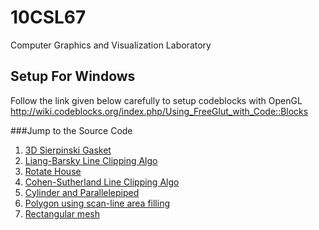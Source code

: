 # 10CSL67
Computer Graphics and Visualization Laboratory

## Setup For Windows 
Follow the link given below carefully to setup codeblocks with OpenGL
http://wiki.codeblocks.org/index.php/Using_FreeGlut_with_Code::Blocks

###Jump to the Source Code
 1. [3D Sierpinski Gasket](https://github.com/Mahendra114027/10CSL67/raw/master/01%20-%20Serpienski%20Gasket/3D-Serpienski%20Gasket/main.cpp)    
 2. [Liang-Barsky Line Clipping Algo](https://github.com/Mahendra114027/10CSL67/raw/master/02%20-%20Liang%20Barsky%20Line%20Clipping%20Algo/LiangBarsky/main.cpp)    
 4. [Rotate House](https://github.com/Mahendra114027/10CSL67/raw/master/04%20-%20Rotate%20House/RotateHouse/main.cpp)
 5. [Cohen-Sutherland Line Clipping Algo](https://raw.githubusercontent.com/Mahendra114027/10CSL67/master/05%20-%20Cohen%20Sutherland%20Line%20Clipping%20Algo/CohenSutherlandLineClipping/main.cpp)    
 6. [Cylinder and Parallelepiped](https://github.com/Mahendra114027/10CSL67/raw/master/06%20-%20Cylinder%20and%20Parallelepiped/CylinderandParallelepiped/main.cpp)    
 9. [Polygon using scan-line area filling](https://github.com/Mahendra114027/10CSL67/raw/master/09%20-%20Scan-Line%20Area%20filling%20Algo/Scan-LineFillAlgo/main.cpp)
 10. [Rectangular mesh](https://github.com/Mahendra114027/10CSL67/raw/master/10%20-%20Rectangular%20Mesh/RectangularMesh/main.cpp)


